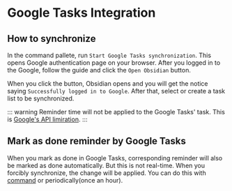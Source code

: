 # Google Tasks Integration

## How to synchronize

In the command pallete, run `Start Google Tasks synchronization`. This opens Google authentication page on your browser. After you logged in to the Google, follow the guide and click the `Open Obsidian` button.

When you click the button, Obsidian opens and you will get the notice saying `Successfully logged in to Google`.  After that, select or create a task list to be synchronized.

::: warning
Reminder time will not be applied to the Google Tasks' task.
This is [Google's API limiration](https://issuetracker.google.com/issues/128979662).
:::

## Mark as done reminder by Google Tasks

When you mark as done in Google Tasks, corresponding reminder will also be marked as done automatically.
But this is not real-time. When you forcibly synchronize, the change will be applied.
You can do this with [command](/guide/integration.html#forcibly-synchronize-reminders-to-external-services) or periodically(once an hour).
